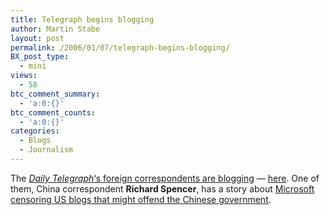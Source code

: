 ```yaml
---
title: Telegraph begins blogging
author: Martin Stabe
layout: post
permalink: /2006/01/07/telegraph-begins-blogging/
BX_post_type:
  - mini
views:
  - 58
btc_comment_summary:
  - 'a:0:{}'
btc_comment_counts:
  - 'a:0:{}'
categories:
  - Blogs
  - Journalism
---
```

The [*Daily Telegraph*&#8216;s foreign correspondents are blogging][1] &mdash; [here][2]. One of them, China correspondent **Richard Spencer**, has a story about [Microsoft censoring US blogs that might offend the Chinese government][3].

 [1]: http://www.journalism.co.uk/news/story1660.shtml
 [2]: http://www.telegraph.co.uk/news/main.jhtml?xml=/news/campaigns/weblogindex.xml
 [3]: http://www.telegraph.co.uk/news/main.jhtml?view=BLOGDETAIL&grid=P30&blog=china&xml=/news/2006/01/06/blchina06.xml